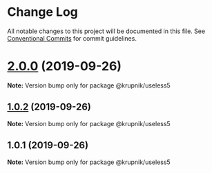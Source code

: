# Change Log

All notable changes to this project will be documented in this file.
See [Conventional Commits](https://conventionalcommits.org) for commit guidelines.

# [2.0.0](https://github.com/yurikrupniktools/lerna-examples/compare/@krupnik/useless5@1.0.2...@krupnik/useless5@2.0.0) (2019-09-26)

**Note:** Version bump only for package @krupnik/useless5





## [1.0.2](https://github.com/yurikrupniktools/lerna-examples/compare/@krupnik/useless5@1.0.1...@krupnik/useless5@1.0.2) (2019-09-26)

**Note:** Version bump only for package @krupnik/useless5





## 1.0.1 (2019-09-26)

**Note:** Version bump only for package @krupnik/useless5
